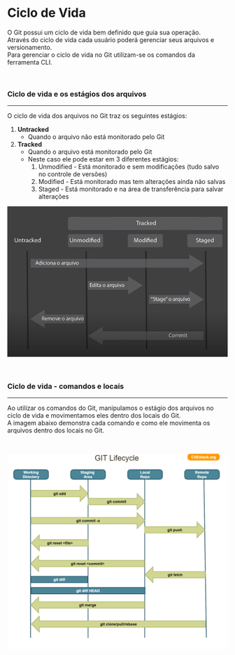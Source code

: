 # Ciclo de Vida

O Git possui um ciclo de vida bem definido que guia sua operação. <br />
Através do ciclo de vida cada usuário poderá gerenciar seus arquivos e versionamento. <br />
Para gerenciar o ciclo de vida no Git utilizam-se os comandos da ferramenta CLI. <br />

<br />

### **Ciclo de vida e os estágios dos arquivos**
----
O ciclo de vida dos arquivos no Git traz os seguintes estágios: 
1. **Untracked**
    - Quando o arquivo não está monitorado pelo Git
2. **Tracked**
    - Quando o arquivo está monitorado pelo Git
    - Neste caso ele pode estar em 3 diferentes estágios:
        1. Unmodified - Está monitorado e sem modificações (tudo salvo no controle de versões)
        2. Modified - Está monitorado mas tem alterações ainda não salvas
        3. Staged - Está monitorado e na área de transferência para salvar alterações

![Ciclo de vida dos arquivos](./assets/git-files-lifecycle.jpeg)

<br />

### **Ciclo de vida - comandos e locais**
----
Ao utilizar os comandos do Git, manipulamos o estágio dos arquivos no ciclo de vida e movimentamos eles dentro dos locais do Git. <br />
A imagem abaixo demonstra cada comando e como ele movimenta os arquivos dentro dos locais no Git.

<br />

![Ciclo de vida dos arquivos](./assets/git-command-lifecycle.png)
